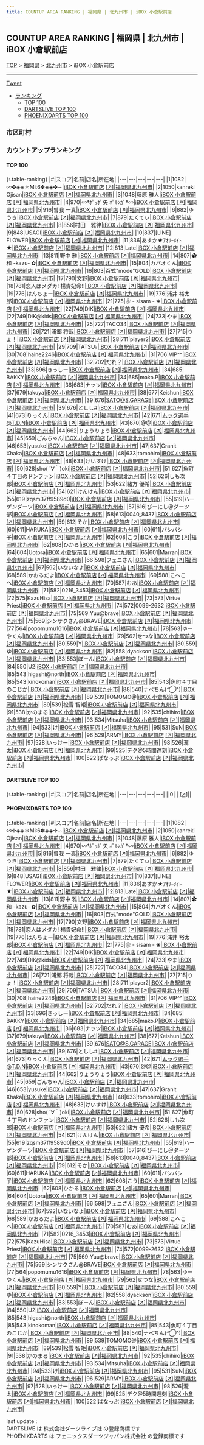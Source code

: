 ```yaml
---
title: COUNTUP AREA RANKING | 福岡県 | 北九州市 | iBOX 小倉駅前店
---
```

## COUNTUP AREA RANKING | 福岡県 | 北九州市 | iBOX 小倉駅前店

[TOP](/darts/rank/) > [福岡県](/darts/rank/福岡県/) > [北九州市](/darts/rank/福岡県/北九州市/) > iBOX 小倉駅前店

___

<a href="https://twitter.com/share?ref_src=twsrc%5Etfw" data-text="COUNTUP AREA RANKING | 福岡県北九州市iBOX 小倉駅前店" class="twitter-share-button" data-hashtags="DARTSLIVE,PHOENIXDARTS,darts,ダーツ" data-show-count="false">Tweet</a>

* [ランキング](#カウントアップランキング)
    * [TOP 100](#top-100)
    * [DARTSLIVE TOP 100](#dartslive-top-100)
    * [PHOENIXDARTS TOP 100](#phoenixdarts-top-100)

### 市区町村

<ul>

</ul>

### カウントアップランキング

#### TOP 100



{:.table-ranking}
|#|スコア|名前|店名|所在地|
|---|---|---|---|---|
|1|1082|<span class="rank-name-pd">∽✣◈◈✽Mi∶6✽◈◈✣∽</span>|<a href="/darts/rank/shops/8768.html">iBOX 小倉駅前店</a> <a href="https://vs.phoenixdarts.com/jp/shop/shopDetailInfo/s_8768?s_seq=8768">[↗]</a>|<a href="/darts/rank/福岡県/北九州市">福岡県北九州市</a>|
|2|1050|<span class="rank-name-pd">kanreki Ojisan</span>|<a href="/darts/rank/shops/8768.html">iBOX 小倉駅前店</a> <a href="https://vs.phoenixdarts.com/jp/shop/shopDetailInfo/s_8768?s_seq=8768">[↗]</a>|<a href="/darts/rank/福岡県/北九州市">福岡県北九州市</a>|
|3|1048|<span class="rank-name-pd"><span class="pro-icon-pd"></span>藤原 雅人</span>|<a href="/darts/rank/shops/8768.html">iBOX 小倉駅前店</a> <a href="https://vs.phoenixdarts.com/jp/shop/shopDetailInfo/s_8768?s_seq=8768">[↗]</a>|<a href="/darts/rank/福岡県/北九州市">福岡県北九州市</a>|
|4|970|<span class="rank-name-pd">∽†ﾎﾟｯﾎﾟ矢 ﾎﾟﾙﾝｶﾞ†∽</span>|<a href="/darts/rank/shops/8768.html">iBOX 小倉駅前店</a> <a href="https://vs.phoenixdarts.com/jp/shop/shopDetailInfo/s_8768?s_seq=8768">[↗]</a>|<a href="/darts/rank/福岡県/北九州市">福岡県北九州市</a>|
|5|916|<span class="rank-name-pd"><span class="pro-icon-pd"></span>曽我 一真</span>|<a href="/darts/rank/shops/8768.html">iBOX 小倉駅前店</a> <a href="https://vs.phoenixdarts.com/jp/shop/shopDetailInfo/s_8768?s_seq=8768">[↗]</a>|<a href="/darts/rank/福岡県/北九州市">福岡県北九州市</a>|
|6|882|<span class="rank-name-pd">ゆうき</span>|<a href="/darts/rank/shops/8768.html">iBOX 小倉駅前店</a> <a href="https://vs.phoenixdarts.com/jp/shop/shopDetailInfo/s_8768?s_seq=8768">[↗]</a>|<a href="/darts/rank/福岡県/北九州市">福岡県北九州市</a>|
|7|879|<span class="rank-name-pd">たくてぃ</span>|<a href="/darts/rank/shops/8768.html">iBOX 小倉駅前店</a> <a href="https://vs.phoenixdarts.com/jp/shop/shopDetailInfo/s_8768?s_seq=8768">[↗]</a>|<a href="/darts/rank/福岡県/北九州市">福岡県北九州市</a>|
|8|856|<span class="rank-name-pd">村田　雅律</span>|<a href="/darts/rank/shops/8768.html">iBOX 小倉駅前店</a> <a href="https://vs.phoenixdarts.com/jp/shop/shopDetailInfo/s_8768?s_seq=8768">[↗]</a>|<a href="/darts/rank/福岡県/北九州市">福岡県北九州市</a>|
|9|848|<span class="rank-name-pd">USAGI</span>|<a href="/darts/rank/shops/8768.html">iBOX 小倉駅前店</a> <a href="https://vs.phoenixdarts.com/jp/shop/shopDetailInfo/s_8768?s_seq=8768">[↗]</a>|<a href="/darts/rank/福岡県/北九州市">福岡県北九州市</a>|
|10|837|<span class="rank-name-pd">[LINE] FLOWER</span>|<a href="/darts/rank/shops/8768.html">iBOX 小倉駅前店</a> <a href="https://vs.phoenixdarts.com/jp/shop/shopDetailInfo/s_8768?s_seq=8768">[↗]</a>|<a href="/darts/rank/福岡県/北九州市">福岡県北九州市</a>|
|11|836|<span class="rank-name-pd">あすか★ｱｵﾘｰﾒｲﾄ★</span>|<a href="/darts/rank/shops/8768.html">iBOX 小倉駅前店</a> <a href="https://vs.phoenixdarts.com/jp/shop/shopDetailInfo/s_8768?s_seq=8768">[↗]</a>|<a href="/darts/rank/福岡県/北九州市">福岡県北九州市</a>|
|12|813|<span class="rank-name-pd">Late</span>|<a href="/darts/rank/shops/8768.html">iBOX 小倉駅前店</a> <a href="https://vs.phoenixdarts.com/jp/shop/shopDetailInfo/s_8768?s_seq=8768">[↗]</a>|<a href="/darts/rank/福岡県/北九州市">福岡県北九州市</a>|
|13|811|<span class="rank-name-pd"><span class="pro-icon-pd"></span>野中 雅</span>|<a href="/darts/rank/shops/8768.html">iBOX 小倉駅前店</a> <a href="https://vs.phoenixdarts.com/jp/shop/shopDetailInfo/s_8768?s_seq=8768">[↗]</a>|<a href="/darts/rank/福岡県/北九州市">福岡県北九州市</a>|
|14|807|<span class="rank-name-pd">✿ 和 -kazu- ✿</span>|<a href="/darts/rank/shops/8768.html">iBOX 小倉駅前店</a> <a href="https://vs.phoenixdarts.com/jp/shop/shopDetailInfo/s_8768?s_seq=8768">[↗]</a>|<a href="/darts/rank/福岡県/北九州市">福岡県北九州市</a>|
|15|804|<span class="rank-name-pd">カバオくん</span>|<a href="/darts/rank/shops/8768.html">iBOX 小倉駅前店</a> <a href="https://vs.phoenixdarts.com/jp/shop/shopDetailInfo/s_8768?s_seq=8768">[↗]</a>|<a href="/darts/rank/福岡県/北九州市">福岡県北九州市</a>|
|16|803|<span class="rank-name-pd">百式&quot;mode&quot;GOLD</span>|<a href="/darts/rank/shops/8768.html">iBOX 小倉駅前店</a> <a href="https://vs.phoenixdarts.com/jp/shop/shopDetailInfo/s_8768?s_seq=8768">[↗]</a>|<a href="/darts/rank/福岡県/北九州市">福岡県北九州市</a>|
|17|790|<span class="rank-name-pd">文野</span>|<a href="/darts/rank/shops/8768.html">iBOX 小倉駅前店</a> <a href="https://vs.phoenixdarts.com/jp/shop/shopDetailInfo/s_8768?s_seq=8768">[↗]</a>|<a href="/darts/rank/福岡県/北九州市">福岡県北九州市</a>|
|18|781|<span class="rank-name-pd">恋人はメダカ! 楊貴妃命!!</span>|<a href="/darts/rank/shops/8768.html">iBOX 小倉駅前店</a> <a href="https://vs.phoenixdarts.com/jp/shop/shopDetailInfo/s_8768?s_seq=8768">[↗]</a>|<a href="/darts/rank/福岡県/北九州市">福岡県北九州市</a>|
|19|776|<span class="rank-name-pd">はんちょー</span>|<a href="/darts/rank/shops/8768.html">iBOX 小倉駅前店</a> <a href="https://vs.phoenixdarts.com/jp/shop/shopDetailInfo/s_8768?s_seq=8768">[↗]</a>|<a href="/darts/rank/福岡県/北九州市">福岡県北九州市</a>|
|19|776|<span class="rank-name-pd"><span class="pro-icon-pd"></span>浦井 裕太郎</span>|<a href="/darts/rank/shops/8768.html">iBOX 小倉駅前店</a> <a href="https://vs.phoenixdarts.com/jp/shop/shopDetailInfo/s_8768?s_seq=8768">[↗]</a>|<a href="/darts/rank/福岡県/北九州市">福岡県北九州市</a>|
|21|775|<span class="rank-name-pd">❀ - sisam - ❀</span>|<a href="/darts/rank/shops/8768.html">iBOX 小倉駅前店</a> <a href="https://vs.phoenixdarts.com/jp/shop/shopDetailInfo/s_8768?s_seq=8768">[↗]</a>|<a href="/darts/rank/福岡県/北九州市">福岡県北九州市</a>|
|22|749|<span class="rank-name-pd">DIK</span>|<a href="/darts/rank/shops/8768.html">iBOX 小倉駅前店</a> <a href="https://vs.phoenixdarts.com/jp/shop/shopDetailInfo/s_8768?s_seq=8768">[↗]</a>|<a href="/darts/rank/福岡県/北九州市">福岡県北九州市</a>|
|22|749|<span class="rank-name-pd">DIK@kids</span>|<a href="/darts/rank/shops/8768.html">iBOX 小倉駅前店</a> <a href="https://vs.phoenixdarts.com/jp/shop/shopDetailInfo/s_8768?s_seq=8768">[↗]</a>|<a href="/darts/rank/福岡県/北九州市">福岡県北九州市</a>|
|24|733|<span class="rank-name-pd">やま</span>|<a href="/darts/rank/shops/8768.html">iBOX 小倉駅前店</a> <a href="https://vs.phoenixdarts.com/jp/shop/shopDetailInfo/s_8768?s_seq=8768">[↗]</a>|<a href="/darts/rank/福岡県/北九州市">福岡県北九州市</a>|
|25|727|<span class="rank-name-pd">TACO34</span>|<a href="/darts/rank/shops/8768.html">iBOX 小倉駅前店</a> <a href="https://vs.phoenixdarts.com/jp/shop/shopDetailInfo/s_8768?s_seq=8768">[↗]</a>|<a href="/darts/rank/福岡県/北九州市">福岡県北九州市</a>|
|26|721|<span class="rank-name-pd"><span class="pro-icon-pd"></span>浦郷 将哉</span>|<a href="/darts/rank/shops/8768.html">iBOX 小倉駅前店</a> <a href="https://vs.phoenixdarts.com/jp/shop/shopDetailInfo/s_8768?s_seq=8768">[↗]</a>|<a href="/darts/rank/福岡県/北九州市">福岡県北九州市</a>|
|27|715|<span class="rank-name-pd">りょ！</span>|<a href="/darts/rank/shops/8768.html">iBOX 小倉駅前店</a> <a href="https://vs.phoenixdarts.com/jp/shop/shopDetailInfo/s_8768?s_seq=8768">[↗]</a>|<a href="/darts/rank/福岡県/北九州市">福岡県北九州市</a>|
|28|711|<span class="rank-name-pd">player2</span>|<a href="/darts/rank/shops/8768.html">iBOX 小倉駅前店</a> <a href="https://vs.phoenixdarts.com/jp/shop/shopDetailInfo/s_8768?s_seq=8768">[↗]</a>|<a href="/darts/rank/福岡県/北九州市">福岡県北九州市</a>|
|29|709|<span class="rank-name-pd">TATSU♭</span>|<a href="/darts/rank/shops/8768.html">iBOX 小倉駅前店</a> <a href="https://vs.phoenixdarts.com/jp/shop/shopDetailInfo/s_8768?s_seq=8768">[↗]</a>|<a href="/darts/rank/福岡県/北九州市">福岡県北九州市</a>|
|30|708|<span class="rank-name-pd">haine2246</span>|<a href="/darts/rank/shops/8768.html">iBOX 小倉駅前店</a> <a href="https://vs.phoenixdarts.com/jp/shop/shopDetailInfo/s_8768?s_seq=8768">[↗]</a>|<a href="/darts/rank/福岡県/北九州市">福岡県北九州市</a>|
|31|706|<span class="rank-name-pd">VIP^^</span>|<a href="/darts/rank/shops/8768.html">iBOX 小倉駅前店</a> <a href="https://vs.phoenixdarts.com/jp/shop/shopDetailInfo/s_8768?s_seq=8768">[↗]</a>|<a href="/darts/rank/福岡県/北九州市">福岡県北九州市</a>|
|32|702|<span class="rank-name-pd">だれ？</span>|<a href="/darts/rank/shops/8768.html">iBOX 小倉駅前店</a> <a href="https://vs.phoenixdarts.com/jp/shop/shopDetailInfo/s_8768?s_seq=8768">[↗]</a>|<a href="/darts/rank/福岡県/北九州市">福岡県北九州市</a>|
|33|696|<span class="rank-name-pd">きっしー</span>|<a href="/darts/rank/shops/8768.html">iBOX 小倉駅前店</a> <a href="https://vs.phoenixdarts.com/jp/shop/shopDetailInfo/s_8768?s_seq=8768">[↗]</a>|<a href="/darts/rank/福岡県/北九州市">福岡県北九州市</a>|
|34|685|<span class="rank-name-pd"> BAKKY</span>|<a href="/darts/rank/shops/8768.html">iBOX 小倉駅前店</a> <a href="https://vs.phoenixdarts.com/jp/shop/shopDetailInfo/s_8768?s_seq=8768">[↗]</a>|<a href="/darts/rank/福岡県/北九州市">福岡県北九州市</a>|
|34|685|<span class="rank-name-pd">mako.P</span>|<a href="/darts/rank/shops/8768.html">iBOX 小倉駅前店</a> <a href="https://vs.phoenixdarts.com/jp/shop/shopDetailInfo/s_8768?s_seq=8768">[↗]</a>|<a href="/darts/rank/福岡県/北九州市">福岡県北九州市</a>|
|36|683|<span class="rank-name-pd">ナッツ</span>|<a href="/darts/rank/shops/8768.html">iBOX 小倉駅前店</a> <a href="https://vs.phoenixdarts.com/jp/shop/shopDetailInfo/s_8768?s_seq=8768">[↗]</a>|<a href="/darts/rank/福岡県/北九州市">福岡県北九州市</a>|
|37|679|<span class="rank-name-pd">takuya</span>|<a href="/darts/rank/shops/8768.html">iBOX 小倉駅前店</a> <a href="https://vs.phoenixdarts.com/jp/shop/shopDetailInfo/s_8768?s_seq=8768">[↗]</a>|<a href="/darts/rank/福岡県/北九州市">福岡県北九州市</a>|
|38|677|<span class="rank-name-pd">Keishun</span>|<a href="/darts/rank/shops/8768.html">iBOX 小倉駅前店</a> <a href="https://vs.phoenixdarts.com/jp/shop/shopDetailInfo/s_8768?s_seq=8768">[↗]</a>|<a href="/darts/rank/福岡県/北九州市">福岡県北九州市</a>|
|39|676|<span class="rank-name-pd">SATO@S.GARAGE</span>|<a href="/darts/rank/shops/8768.html">iBOX 小倉駅前店</a> <a href="https://vs.phoenixdarts.com/jp/shop/shopDetailInfo/s_8768?s_seq=8768">[↗]</a>|<a href="/darts/rank/福岡県/北九州市">福岡県北九州市</a>|
|39|676|<span class="rank-name-pd">としし#</span>|<a href="/darts/rank/shops/8768.html">iBOX 小倉駅前店</a> <a href="https://vs.phoenixdarts.com/jp/shop/shopDetailInfo/s_8768?s_seq=8768">[↗]</a>|<a href="/darts/rank/福岡県/北九州市">福岡県北九州市</a>|
|41|673|<span class="rank-name-pd">りっくん</span>|<a href="/darts/rank/shops/8768.html">iBOX 小倉駅前店</a> <a href="https://vs.phoenixdarts.com/jp/shop/shopDetailInfo/s_8768?s_seq=8768">[↗]</a>|<a href="/darts/rank/福岡県/北九州市">福岡県北九州市</a>|
|42|671|<span class="rank-name-pd">ムック選手@T.D.N</span>|<a href="/darts/rank/shops/8768.html">iBOX 小倉駅前店</a> <a href="https://vs.phoenixdarts.com/jp/shop/shopDetailInfo/s_8768?s_seq=8768">[↗]</a>|<a href="/darts/rank/福岡県/北九州市">福岡県北九州市</a>|
|43|670|<span class="rank-name-pd">@@</span>|<a href="/darts/rank/shops/8768.html">iBOX 小倉駅前店</a> <a href="https://vs.phoenixdarts.com/jp/shop/shopDetailInfo/s_8768?s_seq=8768">[↗]</a>|<a href="/darts/rank/福岡県/北九州市">福岡県北九州市</a>|
|44|662|<span class="rank-name-pd">りょうりょう</span>|<a href="/darts/rank/shops/8768.html">iBOX 小倉駅前店</a> <a href="https://vs.phoenixdarts.com/jp/shop/shopDetailInfo/s_8768?s_seq=8768">[↗]</a>|<a href="/darts/rank/福岡県/北九州市">福岡県北九州市</a>|
|45|659|<span class="rank-name-pd">ごんちゃん</span>|<a href="/darts/rank/shops/8768.html">iBOX 小倉駅前店</a> <a href="https://vs.phoenixdarts.com/jp/shop/shopDetailInfo/s_8768?s_seq=8768">[↗]</a>|<a href="/darts/rank/福岡県/北九州市">福岡県北九州市</a>|
|46|653|<span class="rank-name-pd">yusuke</span>|<a href="/darts/rank/shops/8768.html">iBOX 小倉駅前店</a> <a href="https://vs.phoenixdarts.com/jp/shop/shopDetailInfo/s_8768?s_seq=8768">[↗]</a>|<a href="/darts/rank/福岡県/北九州市">福岡県北九州市</a>|
|47|637|<span class="rank-name-pd">Granit Xhaka</span>|<a href="/darts/rank/shops/8768.html">iBOX 小倉駅前店</a> <a href="https://vs.phoenixdarts.com/jp/shop/shopDetailInfo/s_8768?s_seq=8768">[↗]</a>|<a href="/darts/rank/福岡県/北九州市">福岡県北九州市</a>|
|48|633|<span class="rank-name-pd">tomohiro</span>|<a href="/darts/rank/shops/8768.html">iBOX 小倉駅前店</a> <a href="https://vs.phoenixdarts.com/jp/shop/shopDetailInfo/s_8768?s_seq=8768">[↗]</a>|<a href="/darts/rank/福岡県/北九州市">福岡県北九州市</a>|
|48|633|<span class="rank-name-pd">けいすけ</span>|<a href="/darts/rank/shops/8768.html">iBOX 小倉駅前店</a> <a href="https://vs.phoenixdarts.com/jp/shop/shopDetailInfo/s_8768?s_seq=8768">[↗]</a>|<a href="/darts/rank/福岡県/北九州市">福岡県北九州市</a>|
|50|628|<span class="rank-name-pd">sho( ´∀｀)oki</span>|<a href="/darts/rank/shops/8768.html">iBOX 小倉駅前店</a> <a href="https://vs.phoenixdarts.com/jp/shop/shopDetailInfo/s_8768?s_seq=8768">[↗]</a>|<a href="/darts/rank/福岡県/北九州市">福岡県北九州市</a>|
|51|627|<span class="rank-name-pd">魚町４丁目のドンファン</span>|<a href="/darts/rank/shops/8768.html">iBOX 小倉駅前店</a> <a href="https://vs.phoenixdarts.com/jp/shop/shopDetailInfo/s_8768?s_seq=8768">[↗]</a>|<a href="/darts/rank/福岡県/北九州市">福岡県北九州市</a>|
|52|626|<span class="rank-name-pd">しも次郎</span>|<a href="/darts/rank/shops/8768.html">iBOX 小倉駅前店</a> <a href="https://vs.phoenixdarts.com/jp/shop/shopDetailInfo/s_8768?s_seq=8768">[↗]</a>|<a href="/darts/rank/福岡県/北九州市">福岡県北九州市</a>|
|53|622|<span class="rank-name-pd">緒方 優希</span>|<a href="/darts/rank/shops/8768.html">iBOX 小倉駅前店</a> <a href="https://vs.phoenixdarts.com/jp/shop/shopDetailInfo/s_8768?s_seq=8768">[↗]</a>|<a href="/darts/rank/福岡県/北九州市">福岡県北九州市</a>|
|54|621|<span class="rank-name-pd">けんけん</span>|<a href="/darts/rank/shops/8768.html">iBOX 小倉駅前店</a> <a href="https://vs.phoenixdarts.com/jp/shop/shopDetailInfo/s_8768?s_seq=8768">[↗]</a>|<a href="/darts/rank/福岡県/北九州市">福岡県北九州市</a>|
|55|619|<span class="rank-name-pd">zqsm37ff9589d0</span>|<a href="/darts/rank/shops/8768.html">iBOX 小倉駅前店</a> <a href="https://vs.phoenixdarts.com/jp/shop/shopDetailInfo/s_8768?s_seq=8768">[↗]</a>|<a href="/darts/rank/福岡県/北九州市">福岡県北九州市</a>|
|55|619|<span class="rank-name-pd">ハーゲンダーツ</span>|<a href="/darts/rank/shops/8768.html">iBOX 小倉駅前店</a> <a href="https://vs.phoenixdarts.com/jp/shop/shopDetailInfo/s_8768?s_seq=8768">[↗]</a>|<a href="/darts/rank/福岡県/北九州市">福岡県北九州市</a>|
|57|616|<span class="rank-name-pd">ぴーにし＠ダーツ部</span>|<a href="/darts/rank/shops/8768.html">iBOX 小倉駅前店</a> <a href="https://vs.phoenixdarts.com/jp/shop/shopDetailInfo/s_8768?s_seq=8768">[↗]</a>|<a href="/darts/rank/福岡県/北九州市">福岡県北九州市</a>|
|58|613|<span class="rank-name-pd">0040_8437</span>|<a href="/darts/rank/shops/8768.html">iBOX 小倉駅前店</a> <a href="https://vs.phoenixdarts.com/jp/shop/shopDetailInfo/s_8768?s_seq=8768">[↗]</a>|<a href="/darts/rank/福岡県/北九州市">福岡県北九州市</a>|
|59|612|<span class="rank-name-pd">そか</span>|<a href="/darts/rank/shops/8768.html">iBOX 小倉駅前店</a> <a href="https://vs.phoenixdarts.com/jp/shop/shopDetailInfo/s_8768?s_seq=8768">[↗]</a>|<a href="/darts/rank/福岡県/北九州市">福岡県北九州市</a>|
|60|611|<span class="rank-name-pd">HARUKA</span>|<a href="/darts/rank/shops/8768.html">iBOX 小倉駅前店</a> <a href="https://vs.phoenixdarts.com/jp/shop/shopDetailInfo/s_8768?s_seq=8768">[↗]</a>|<a href="/darts/rank/福岡県/北九州市">福岡県北九州市</a>|
|60|611|<span class="rank-name-pd">バシバシ子</span>|<a href="/darts/rank/shops/8768.html">iBOX 小倉駅前店</a> <a href="https://vs.phoenixdarts.com/jp/shop/shopDetailInfo/s_8768?s_seq=8768">[↗]</a>|<a href="/darts/rank/福岡県/北九州市">福岡県北九州市</a>|
|62|608|<span class="rank-name-pd">こう</span>|<a href="/darts/rank/shops/8768.html">iBOX 小倉駅前店</a> <a href="https://vs.phoenixdarts.com/jp/shop/shopDetailInfo/s_8768?s_seq=8768">[↗]</a>|<a href="/darts/rank/福岡県/北九州市">福岡県北九州市</a>|
|62|608|<span class="rank-name-pd">ひかる</span>|<a href="/darts/rank/shops/8768.html">iBOX 小倉駅前店</a> <a href="https://vs.phoenixdarts.com/jp/shop/shopDetailInfo/s_8768?s_seq=8768">[↗]</a>|<a href="/darts/rank/福岡県/北九州市">福岡県北九州市</a>|
|64|604|<span class="rank-name-pd">Uotora</span>|<a href="/darts/rank/shops/8768.html">iBOX 小倉駅前店</a> <a href="https://vs.phoenixdarts.com/jp/shop/shopDetailInfo/s_8768?s_seq=8768">[↗]</a>|<a href="/darts/rank/福岡県/北九州市">福岡県北九州市</a>|
|65|601|<span class="rank-name-pd">Marran</span>|<a href="/darts/rank/shops/8768.html">iBOX 小倉駅前店</a> <a href="https://vs.phoenixdarts.com/jp/shop/shopDetailInfo/s_8768?s_seq=8768">[↗]</a>|<a href="/darts/rank/福岡県/北九州市">福岡県北九州市</a>|
|66|598|<span class="rank-name-pd">フェニさん</span>|<a href="/darts/rank/shops/8768.html">iBOX 小倉駅前店</a> <a href="https://vs.phoenixdarts.com/jp/shop/shopDetailInfo/s_8768?s_seq=8768">[↗]</a>|<a href="/darts/rank/福岡県/北九州市">福岡県北九州市</a>|
|67|592|<span class="rank-name-pd">いないなよ</span>|<a href="/darts/rank/shops/8768.html">iBOX 小倉駅前店</a> <a href="https://vs.phoenixdarts.com/jp/shop/shopDetailInfo/s_8768?s_seq=8768">[↗]</a>|<a href="/darts/rank/福岡県/北九州市">福岡県北九州市</a>|
|68|589|<span class="rank-name-pd">かおるだよ</span>|<a href="/darts/rank/shops/8768.html">iBOX 小倉駅前店</a> <a href="https://vs.phoenixdarts.com/jp/shop/shopDetailInfo/s_8768?s_seq=8768">[↗]</a>|<a href="/darts/rank/福岡県/北九州市">福岡県北九州市</a>|
|69|588|<span class="rank-name-pd">こへこへ</span>|<a href="/darts/rank/shops/8768.html">iBOX 小倉駅前店</a> <a href="https://vs.phoenixdarts.com/jp/shop/shopDetailInfo/s_8768?s_seq=8768">[↗]</a>|<a href="/darts/rank/福岡県/北九州市">福岡県北九州市</a>|
|70|587|<span class="rank-name-pd">むあ</span>|<a href="/darts/rank/shops/8768.html">iBOX 小倉駅前店</a> <a href="https://vs.phoenixdarts.com/jp/shop/shopDetailInfo/s_8768?s_seq=8768">[↗]</a>|<a href="/darts/rank/福岡県/北九州市">福岡県北九州市</a>|
|71|582|<span class="rank-name-pd">0216_3453</span>|<a href="/darts/rank/shops/8768.html">iBOX 小倉駅前店</a> <a href="https://vs.phoenixdarts.com/jp/shop/shopDetailInfo/s_8768?s_seq=8768">[↗]</a>|<a href="/darts/rank/福岡県/北九州市">福岡県北九州市</a>|
|72|575|<span class="rank-name-pd">KazuHisa</span>|<a href="/darts/rank/shops/8768.html">iBOX 小倉駅前店</a> <a href="https://vs.phoenixdarts.com/jp/shop/shopDetailInfo/s_8768?s_seq=8768">[↗]</a>|<a href="/darts/rank/福岡県/北九州市">福岡県北九州市</a>|
|73|573|<span class="rank-name-pd">Virtue Priest</span>|<a href="/darts/rank/shops/8768.html">iBOX 小倉駅前店</a> <a href="https://vs.phoenixdarts.com/jp/shop/shopDetailInfo/s_8768?s_seq=8768">[↗]</a>|<a href="/darts/rank/福岡県/北九州市">福岡県北九州市</a>|
|74|572|<span class="rank-name-pd">0099-2632</span>|<a href="/darts/rank/shops/8768.html">iBOX 小倉駅前店</a> <a href="https://vs.phoenixdarts.com/jp/shop/shopDetailInfo/s_8768?s_seq=8768">[↗]</a>|<a href="/darts/rank/福岡県/北九州市">福岡県北九州市</a>|
|75|569|<span class="rank-name-pd">Yuu@brave</span>|<a href="/darts/rank/shops/8768.html">iBOX 小倉駅前店</a> <a href="https://vs.phoenixdarts.com/jp/shop/shopDetailInfo/s_8768?s_seq=8768">[↗]</a>|<a href="/darts/rank/福岡県/北九州市">福岡県北九州市</a>|
|75|569|<span class="rank-name-pd">シンサクさん@BRAVE</span>|<a href="/darts/rank/shops/8768.html">iBOX 小倉駅前店</a> <a href="https://vs.phoenixdarts.com/jp/shop/shopDetailInfo/s_8768?s_seq=8768">[↗]</a>|<a href="/darts/rank/福岡県/北九州市">福岡県北九州市</a>|
|77|564|<span class="rank-name-pd">popomumu1616</span>|<a href="/darts/rank/shops/8768.html">iBOX 小倉駅前店</a> <a href="https://vs.phoenixdarts.com/jp/shop/shopDetailInfo/s_8768?s_seq=8768">[↗]</a>|<a href="/darts/rank/福岡県/北九州市">福岡県北九州市</a>|
|78|563|<span class="rank-name-pd">ゆーやくん</span>|<a href="/darts/rank/shops/8768.html">iBOX 小倉駅前店</a> <a href="https://vs.phoenixdarts.com/jp/shop/shopDetailInfo/s_8768?s_seq=8768">[↗]</a>|<a href="/darts/rank/福岡県/北九州市">福岡県北九州市</a>|
|79|562|<span class="rank-name-pd">せつな</span>|<a href="/darts/rank/shops/8768.html">iBOX 小倉駅前店</a> <a href="https://vs.phoenixdarts.com/jp/shop/shopDetailInfo/s_8768?s_seq=8768">[↗]</a>|<a href="/darts/rank/福岡県/北九州市">福岡県北九州市</a>|
|80|559|<span class="rank-name-pd">Y</span>|<a href="/darts/rank/shops/8768.html">iBOX 小倉駅前店</a> <a href="https://vs.phoenixdarts.com/jp/shop/shopDetailInfo/s_8768?s_seq=8768">[↗]</a>|<a href="/darts/rank/福岡県/北九州市">福岡県北九州市</a>|
|80|559|<span class="rank-name-pd">ゆ</span>|<a href="/darts/rank/shops/8768.html">iBOX 小倉駅前店</a> <a href="https://vs.phoenixdarts.com/jp/shop/shopDetailInfo/s_8768?s_seq=8768">[↗]</a>|<a href="/darts/rank/福岡県/北九州市">福岡県北九州市</a>|
|82|558|<span class="rank-name-pd">dyackson</span>|<a href="/darts/rank/shops/8768.html">iBOX 小倉駅前店</a> <a href="https://vs.phoenixdarts.com/jp/shop/shopDetailInfo/s_8768?s_seq=8768">[↗]</a>|<a href="/darts/rank/福岡県/北九州市">福岡県北九州市</a>|
|83|553|<span class="rank-name-pd">ぼーん</span>|<a href="/darts/rank/shops/8768.html">iBOX 小倉駅前店</a> <a href="https://vs.phoenixdarts.com/jp/shop/shopDetailInfo/s_8768?s_seq=8768">[↗]</a>|<a href="/darts/rank/福岡県/北九州市">福岡県北九州市</a>|
|84|550|<span class="rank-name-pd">U2</span>|<a href="/darts/rank/shops/8768.html">iBOX 小倉駅前店</a> <a href="https://vs.phoenixdarts.com/jp/shop/shopDetailInfo/s_8768?s_seq=8768">[↗]</a>|<a href="/darts/rank/福岡県/北九州市">福岡県北九州市</a>|
|85|543|<span class="rank-name-pd">higashi@north</span>|<a href="/darts/rank/shops/8768.html">iBOX 小倉駅前店</a> <a href="https://vs.phoenixdarts.com/jp/shop/shopDetailInfo/s_8768?s_seq=8768">[↗]</a>|<a href="/darts/rank/福岡県/北九州市">福岡県北九州市</a>|
|85|543|<span class="rank-name-pd">kinokoman</span>|<a href="/darts/rank/shops/8768.html">iBOX 小倉駅前店</a> <a href="https://vs.phoenixdarts.com/jp/shop/shopDetailInfo/s_8768?s_seq=8768">[↗]</a>|<a href="/darts/rank/福岡県/北九州市">福岡県北九州市</a>|
|85|543|<span class="rank-name-pd">魚町４丁目のこじか</span>|<a href="/darts/rank/shops/8768.html">iBOX 小倉駅前店</a> <a href="https://vs.phoenixdarts.com/jp/shop/shopDetailInfo/s_8768?s_seq=8768">[↗]</a>|<a href="/darts/rank/福岡県/北九州市">福岡県北九州市</a>|
|88|540|<span class="rank-name-pd">ナベちん(*^◯^*)</span>|<a href="/darts/rank/shops/8768.html">iBOX 小倉駅前店</a> <a href="https://vs.phoenixdarts.com/jp/shop/shopDetailInfo/s_8768?s_seq=8768">[↗]</a>|<a href="/darts/rank/福岡県/北九州市">福岡県北九州市</a>|
|89|539|<span class="rank-name-pd">TOMOMO@</span>|<a href="/darts/rank/shops/8768.html">iBOX 小倉駅前店</a> <a href="https://vs.phoenixdarts.com/jp/shop/shopDetailInfo/s_8768?s_seq=8768">[↗]</a>|<a href="/darts/rank/福岡県/北九州市">福岡県北九州市</a>|
|89|539|<span class="rank-name-pd"><span class="pro-icon-pd"></span>松雪 智矩</span>|<a href="/darts/rank/shops/8768.html">iBOX 小倉駅前店</a> <a href="https://vs.phoenixdarts.com/jp/shop/shopDetailInfo/s_8768?s_seq=8768">[↗]</a>|<a href="/darts/rank/福岡県/北九州市">福岡県北九州市</a>|
|91|538|<span class="rank-name-pd">かのまる</span>|<a href="/darts/rank/shops/8768.html">iBOX 小倉駅前店</a> <a href="https://vs.phoenixdarts.com/jp/shop/shopDetailInfo/s_8768?s_seq=8768">[↗]</a>|<a href="/darts/rank/福岡県/北九州市">福岡県北九州市</a>|
|92|535|<span class="rank-name-pd">chihiro</span>|<a href="/darts/rank/shops/8768.html">iBOX 小倉駅前店</a> <a href="https://vs.phoenixdarts.com/jp/shop/shopDetailInfo/s_8768?s_seq=8768">[↗]</a>|<a href="/darts/rank/福岡県/北九州市">福岡県北九州市</a>|
|93|534|<span class="rank-name-pd">Mitsuha</span>|<a href="/darts/rank/shops/8768.html">iBOX 小倉駅前店</a> <a href="https://vs.phoenixdarts.com/jp/shop/shopDetailInfo/s_8768?s_seq=8768">[↗]</a>|<a href="/darts/rank/福岡県/北九州市">福岡県北九州市</a>|
|94|533|<span class="rank-name-pd">け</span>|<a href="/darts/rank/shops/8768.html">iBOX 小倉駅前店</a> <a href="https://vs.phoenixdarts.com/jp/shop/shopDetailInfo/s_8768?s_seq=8768">[↗]</a>|<a href="/darts/rank/福岡県/北九州市">福岡県北九州市</a>|
|95|531|<span class="rank-name-pd">SuN</span>|<a href="/darts/rank/shops/8768.html">iBOX 小倉駅前店</a> <a href="https://vs.phoenixdarts.com/jp/shop/shopDetailInfo/s_8768?s_seq=8768">[↗]</a>|<a href="/darts/rank/福岡県/北九州市">福岡県北九州市</a>|
|96|529|<span class="rank-name-pd">ARMY</span>|<a href="/darts/rank/shops/8768.html">iBOX 小倉駅前店</a> <a href="https://vs.phoenixdarts.com/jp/shop/shopDetailInfo/s_8768?s_seq=8768">[↗]</a>|<a href="/darts/rank/福岡県/北九州市">福岡県北九州市</a>|
|97|528|<span class="rank-name-pd">いっけー</span>|<a href="/darts/rank/shops/8768.html">iBOX 小倉駅前店</a> <a href="https://vs.phoenixdarts.com/jp/shop/shopDetailInfo/s_8768?s_seq=8768">[↗]</a>|<a href="/darts/rank/福岡県/北九州市">福岡県北九州市</a>|
|98|526|<span class="rank-name-pd">瀧太</span>|<a href="/darts/rank/shops/8768.html">iBOX 小倉駅前店</a> <a href="https://vs.phoenixdarts.com/jp/shop/shopDetailInfo/s_8768?s_seq=8768">[↗]</a>|<a href="/darts/rank/福岡県/北九州市">福岡県北九州市</a>|
|99|525|<span class="rank-name-pd">デク@5時間遅刻</span>|<a href="/darts/rank/shops/8768.html">iBOX 小倉駅前店</a> <a href="https://vs.phoenixdarts.com/jp/shop/shopDetailInfo/s_8768?s_seq=8768">[↗]</a>|<a href="/darts/rank/福岡県/北九州市">福岡県北九州市</a>|
|100|522|<span class="rank-name-pd">ぱなっぷ</span>|<a href="/darts/rank/shops/8768.html">iBOX 小倉駅前店</a> <a href="https://vs.phoenixdarts.com/jp/shop/shopDetailInfo/s_8768?s_seq=8768">[↗]</a>|<a href="/darts/rank/福岡県/北九州市">福岡県北九州市</a>|


#### DARTSLIVE TOP 100



{:.table-ranking}
|#|スコア|名前|店名|所在地|
|---|---|---|---|---|
||0|<span class="rank-name-dl"> </span>|<a href="/darts/rank/shops/.html"></a> <a href="">[↗]</a>|<a href="/darts/rank//"></a>|


#### PHOENIXDARTS TOP 100



{:.table-ranking}
|#|スコア|名前|店名|所在地|
|---|---|---|---|---|
|1|1082|<span class="rank-name-pd">∽✣◈◈✽Mi∶6✽◈◈✣∽</span>|<a href="/darts/rank/shops/8768.html">iBOX 小倉駅前店</a> <a href="https://vs.phoenixdarts.com/jp/shop/shopDetailInfo/s_8768?s_seq=8768">[↗]</a>|<a href="/darts/rank/福岡県/北九州市">福岡県北九州市</a>|
|2|1050|<span class="rank-name-pd">kanreki Ojisan</span>|<a href="/darts/rank/shops/8768.html">iBOX 小倉駅前店</a> <a href="https://vs.phoenixdarts.com/jp/shop/shopDetailInfo/s_8768?s_seq=8768">[↗]</a>|<a href="/darts/rank/福岡県/北九州市">福岡県北九州市</a>|
|3|1048|<span class="rank-name-pd"><span class="pro-icon-pd"></span>藤原 雅人</span>|<a href="/darts/rank/shops/8768.html">iBOX 小倉駅前店</a> <a href="https://vs.phoenixdarts.com/jp/shop/shopDetailInfo/s_8768?s_seq=8768">[↗]</a>|<a href="/darts/rank/福岡県/北九州市">福岡県北九州市</a>|
|4|970|<span class="rank-name-pd">∽†ﾎﾟｯﾎﾟ矢 ﾎﾟﾙﾝｶﾞ†∽</span>|<a href="/darts/rank/shops/8768.html">iBOX 小倉駅前店</a> <a href="https://vs.phoenixdarts.com/jp/shop/shopDetailInfo/s_8768?s_seq=8768">[↗]</a>|<a href="/darts/rank/福岡県/北九州市">福岡県北九州市</a>|
|5|916|<span class="rank-name-pd"><span class="pro-icon-pd"></span>曽我 一真</span>|<a href="/darts/rank/shops/8768.html">iBOX 小倉駅前店</a> <a href="https://vs.phoenixdarts.com/jp/shop/shopDetailInfo/s_8768?s_seq=8768">[↗]</a>|<a href="/darts/rank/福岡県/北九州市">福岡県北九州市</a>|
|6|882|<span class="rank-name-pd">ゆうき</span>|<a href="/darts/rank/shops/8768.html">iBOX 小倉駅前店</a> <a href="https://vs.phoenixdarts.com/jp/shop/shopDetailInfo/s_8768?s_seq=8768">[↗]</a>|<a href="/darts/rank/福岡県/北九州市">福岡県北九州市</a>|
|7|879|<span class="rank-name-pd">たくてぃ</span>|<a href="/darts/rank/shops/8768.html">iBOX 小倉駅前店</a> <a href="https://vs.phoenixdarts.com/jp/shop/shopDetailInfo/s_8768?s_seq=8768">[↗]</a>|<a href="/darts/rank/福岡県/北九州市">福岡県北九州市</a>|
|8|856|<span class="rank-name-pd">村田　雅律</span>|<a href="/darts/rank/shops/8768.html">iBOX 小倉駅前店</a> <a href="https://vs.phoenixdarts.com/jp/shop/shopDetailInfo/s_8768?s_seq=8768">[↗]</a>|<a href="/darts/rank/福岡県/北九州市">福岡県北九州市</a>|
|9|848|<span class="rank-name-pd">USAGI</span>|<a href="/darts/rank/shops/8768.html">iBOX 小倉駅前店</a> <a href="https://vs.phoenixdarts.com/jp/shop/shopDetailInfo/s_8768?s_seq=8768">[↗]</a>|<a href="/darts/rank/福岡県/北九州市">福岡県北九州市</a>|
|10|837|<span class="rank-name-pd">[LINE] FLOWER</span>|<a href="/darts/rank/shops/8768.html">iBOX 小倉駅前店</a> <a href="https://vs.phoenixdarts.com/jp/shop/shopDetailInfo/s_8768?s_seq=8768">[↗]</a>|<a href="/darts/rank/福岡県/北九州市">福岡県北九州市</a>|
|11|836|<span class="rank-name-pd">あすか★ｱｵﾘｰﾒｲﾄ★</span>|<a href="/darts/rank/shops/8768.html">iBOX 小倉駅前店</a> <a href="https://vs.phoenixdarts.com/jp/shop/shopDetailInfo/s_8768?s_seq=8768">[↗]</a>|<a href="/darts/rank/福岡県/北九州市">福岡県北九州市</a>|
|12|813|<span class="rank-name-pd">Late</span>|<a href="/darts/rank/shops/8768.html">iBOX 小倉駅前店</a> <a href="https://vs.phoenixdarts.com/jp/shop/shopDetailInfo/s_8768?s_seq=8768">[↗]</a>|<a href="/darts/rank/福岡県/北九州市">福岡県北九州市</a>|
|13|811|<span class="rank-name-pd"><span class="pro-icon-pd"></span>野中 雅</span>|<a href="/darts/rank/shops/8768.html">iBOX 小倉駅前店</a> <a href="https://vs.phoenixdarts.com/jp/shop/shopDetailInfo/s_8768?s_seq=8768">[↗]</a>|<a href="/darts/rank/福岡県/北九州市">福岡県北九州市</a>|
|14|807|<span class="rank-name-pd">✿ 和 -kazu- ✿</span>|<a href="/darts/rank/shops/8768.html">iBOX 小倉駅前店</a> <a href="https://vs.phoenixdarts.com/jp/shop/shopDetailInfo/s_8768?s_seq=8768">[↗]</a>|<a href="/darts/rank/福岡県/北九州市">福岡県北九州市</a>|
|15|804|<span class="rank-name-pd">カバオくん</span>|<a href="/darts/rank/shops/8768.html">iBOX 小倉駅前店</a> <a href="https://vs.phoenixdarts.com/jp/shop/shopDetailInfo/s_8768?s_seq=8768">[↗]</a>|<a href="/darts/rank/福岡県/北九州市">福岡県北九州市</a>|
|16|803|<span class="rank-name-pd">百式&quot;mode&quot;GOLD</span>|<a href="/darts/rank/shops/8768.html">iBOX 小倉駅前店</a> <a href="https://vs.phoenixdarts.com/jp/shop/shopDetailInfo/s_8768?s_seq=8768">[↗]</a>|<a href="/darts/rank/福岡県/北九州市">福岡県北九州市</a>|
|17|790|<span class="rank-name-pd">文野</span>|<a href="/darts/rank/shops/8768.html">iBOX 小倉駅前店</a> <a href="https://vs.phoenixdarts.com/jp/shop/shopDetailInfo/s_8768?s_seq=8768">[↗]</a>|<a href="/darts/rank/福岡県/北九州市">福岡県北九州市</a>|
|18|781|<span class="rank-name-pd">恋人はメダカ! 楊貴妃命!!</span>|<a href="/darts/rank/shops/8768.html">iBOX 小倉駅前店</a> <a href="https://vs.phoenixdarts.com/jp/shop/shopDetailInfo/s_8768?s_seq=8768">[↗]</a>|<a href="/darts/rank/福岡県/北九州市">福岡県北九州市</a>|
|19|776|<span class="rank-name-pd">はんちょー</span>|<a href="/darts/rank/shops/8768.html">iBOX 小倉駅前店</a> <a href="https://vs.phoenixdarts.com/jp/shop/shopDetailInfo/s_8768?s_seq=8768">[↗]</a>|<a href="/darts/rank/福岡県/北九州市">福岡県北九州市</a>|
|19|776|<span class="rank-name-pd"><span class="pro-icon-pd"></span>浦井 裕太郎</span>|<a href="/darts/rank/shops/8768.html">iBOX 小倉駅前店</a> <a href="https://vs.phoenixdarts.com/jp/shop/shopDetailInfo/s_8768?s_seq=8768">[↗]</a>|<a href="/darts/rank/福岡県/北九州市">福岡県北九州市</a>|
|21|775|<span class="rank-name-pd">❀ - sisam - ❀</span>|<a href="/darts/rank/shops/8768.html">iBOX 小倉駅前店</a> <a href="https://vs.phoenixdarts.com/jp/shop/shopDetailInfo/s_8768?s_seq=8768">[↗]</a>|<a href="/darts/rank/福岡県/北九州市">福岡県北九州市</a>|
|22|749|<span class="rank-name-pd">DIK</span>|<a href="/darts/rank/shops/8768.html">iBOX 小倉駅前店</a> <a href="https://vs.phoenixdarts.com/jp/shop/shopDetailInfo/s_8768?s_seq=8768">[↗]</a>|<a href="/darts/rank/福岡県/北九州市">福岡県北九州市</a>|
|22|749|<span class="rank-name-pd">DIK@kids</span>|<a href="/darts/rank/shops/8768.html">iBOX 小倉駅前店</a> <a href="https://vs.phoenixdarts.com/jp/shop/shopDetailInfo/s_8768?s_seq=8768">[↗]</a>|<a href="/darts/rank/福岡県/北九州市">福岡県北九州市</a>|
|24|733|<span class="rank-name-pd">やま</span>|<a href="/darts/rank/shops/8768.html">iBOX 小倉駅前店</a> <a href="https://vs.phoenixdarts.com/jp/shop/shopDetailInfo/s_8768?s_seq=8768">[↗]</a>|<a href="/darts/rank/福岡県/北九州市">福岡県北九州市</a>|
|25|727|<span class="rank-name-pd">TACO34</span>|<a href="/darts/rank/shops/8768.html">iBOX 小倉駅前店</a> <a href="https://vs.phoenixdarts.com/jp/shop/shopDetailInfo/s_8768?s_seq=8768">[↗]</a>|<a href="/darts/rank/福岡県/北九州市">福岡県北九州市</a>|
|26|721|<span class="rank-name-pd"><span class="pro-icon-pd"></span>浦郷 将哉</span>|<a href="/darts/rank/shops/8768.html">iBOX 小倉駅前店</a> <a href="https://vs.phoenixdarts.com/jp/shop/shopDetailInfo/s_8768?s_seq=8768">[↗]</a>|<a href="/darts/rank/福岡県/北九州市">福岡県北九州市</a>|
|27|715|<span class="rank-name-pd">りょ！</span>|<a href="/darts/rank/shops/8768.html">iBOX 小倉駅前店</a> <a href="https://vs.phoenixdarts.com/jp/shop/shopDetailInfo/s_8768?s_seq=8768">[↗]</a>|<a href="/darts/rank/福岡県/北九州市">福岡県北九州市</a>|
|28|711|<span class="rank-name-pd">player2</span>|<a href="/darts/rank/shops/8768.html">iBOX 小倉駅前店</a> <a href="https://vs.phoenixdarts.com/jp/shop/shopDetailInfo/s_8768?s_seq=8768">[↗]</a>|<a href="/darts/rank/福岡県/北九州市">福岡県北九州市</a>|
|29|709|<span class="rank-name-pd">TATSU♭</span>|<a href="/darts/rank/shops/8768.html">iBOX 小倉駅前店</a> <a href="https://vs.phoenixdarts.com/jp/shop/shopDetailInfo/s_8768?s_seq=8768">[↗]</a>|<a href="/darts/rank/福岡県/北九州市">福岡県北九州市</a>|
|30|708|<span class="rank-name-pd">haine2246</span>|<a href="/darts/rank/shops/8768.html">iBOX 小倉駅前店</a> <a href="https://vs.phoenixdarts.com/jp/shop/shopDetailInfo/s_8768?s_seq=8768">[↗]</a>|<a href="/darts/rank/福岡県/北九州市">福岡県北九州市</a>|
|31|706|<span class="rank-name-pd">VIP^^</span>|<a href="/darts/rank/shops/8768.html">iBOX 小倉駅前店</a> <a href="https://vs.phoenixdarts.com/jp/shop/shopDetailInfo/s_8768?s_seq=8768">[↗]</a>|<a href="/darts/rank/福岡県/北九州市">福岡県北九州市</a>|
|32|702|<span class="rank-name-pd">だれ？</span>|<a href="/darts/rank/shops/8768.html">iBOX 小倉駅前店</a> <a href="https://vs.phoenixdarts.com/jp/shop/shopDetailInfo/s_8768?s_seq=8768">[↗]</a>|<a href="/darts/rank/福岡県/北九州市">福岡県北九州市</a>|
|33|696|<span class="rank-name-pd">きっしー</span>|<a href="/darts/rank/shops/8768.html">iBOX 小倉駅前店</a> <a href="https://vs.phoenixdarts.com/jp/shop/shopDetailInfo/s_8768?s_seq=8768">[↗]</a>|<a href="/darts/rank/福岡県/北九州市">福岡県北九州市</a>|
|34|685|<span class="rank-name-pd"> BAKKY</span>|<a href="/darts/rank/shops/8768.html">iBOX 小倉駅前店</a> <a href="https://vs.phoenixdarts.com/jp/shop/shopDetailInfo/s_8768?s_seq=8768">[↗]</a>|<a href="/darts/rank/福岡県/北九州市">福岡県北九州市</a>|
|34|685|<span class="rank-name-pd">mako.P</span>|<a href="/darts/rank/shops/8768.html">iBOX 小倉駅前店</a> <a href="https://vs.phoenixdarts.com/jp/shop/shopDetailInfo/s_8768?s_seq=8768">[↗]</a>|<a href="/darts/rank/福岡県/北九州市">福岡県北九州市</a>|
|36|683|<span class="rank-name-pd">ナッツ</span>|<a href="/darts/rank/shops/8768.html">iBOX 小倉駅前店</a> <a href="https://vs.phoenixdarts.com/jp/shop/shopDetailInfo/s_8768?s_seq=8768">[↗]</a>|<a href="/darts/rank/福岡県/北九州市">福岡県北九州市</a>|
|37|679|<span class="rank-name-pd">takuya</span>|<a href="/darts/rank/shops/8768.html">iBOX 小倉駅前店</a> <a href="https://vs.phoenixdarts.com/jp/shop/shopDetailInfo/s_8768?s_seq=8768">[↗]</a>|<a href="/darts/rank/福岡県/北九州市">福岡県北九州市</a>|
|38|677|<span class="rank-name-pd">Keishun</span>|<a href="/darts/rank/shops/8768.html">iBOX 小倉駅前店</a> <a href="https://vs.phoenixdarts.com/jp/shop/shopDetailInfo/s_8768?s_seq=8768">[↗]</a>|<a href="/darts/rank/福岡県/北九州市">福岡県北九州市</a>|
|39|676|<span class="rank-name-pd">SATO@S.GARAGE</span>|<a href="/darts/rank/shops/8768.html">iBOX 小倉駅前店</a> <a href="https://vs.phoenixdarts.com/jp/shop/shopDetailInfo/s_8768?s_seq=8768">[↗]</a>|<a href="/darts/rank/福岡県/北九州市">福岡県北九州市</a>|
|39|676|<span class="rank-name-pd">としし#</span>|<a href="/darts/rank/shops/8768.html">iBOX 小倉駅前店</a> <a href="https://vs.phoenixdarts.com/jp/shop/shopDetailInfo/s_8768?s_seq=8768">[↗]</a>|<a href="/darts/rank/福岡県/北九州市">福岡県北九州市</a>|
|41|673|<span class="rank-name-pd">りっくん</span>|<a href="/darts/rank/shops/8768.html">iBOX 小倉駅前店</a> <a href="https://vs.phoenixdarts.com/jp/shop/shopDetailInfo/s_8768?s_seq=8768">[↗]</a>|<a href="/darts/rank/福岡県/北九州市">福岡県北九州市</a>|
|42|671|<span class="rank-name-pd">ムック選手@T.D.N</span>|<a href="/darts/rank/shops/8768.html">iBOX 小倉駅前店</a> <a href="https://vs.phoenixdarts.com/jp/shop/shopDetailInfo/s_8768?s_seq=8768">[↗]</a>|<a href="/darts/rank/福岡県/北九州市">福岡県北九州市</a>|
|43|670|<span class="rank-name-pd">@@</span>|<a href="/darts/rank/shops/8768.html">iBOX 小倉駅前店</a> <a href="https://vs.phoenixdarts.com/jp/shop/shopDetailInfo/s_8768?s_seq=8768">[↗]</a>|<a href="/darts/rank/福岡県/北九州市">福岡県北九州市</a>|
|44|662|<span class="rank-name-pd">りょうりょう</span>|<a href="/darts/rank/shops/8768.html">iBOX 小倉駅前店</a> <a href="https://vs.phoenixdarts.com/jp/shop/shopDetailInfo/s_8768?s_seq=8768">[↗]</a>|<a href="/darts/rank/福岡県/北九州市">福岡県北九州市</a>|
|45|659|<span class="rank-name-pd">ごんちゃん</span>|<a href="/darts/rank/shops/8768.html">iBOX 小倉駅前店</a> <a href="https://vs.phoenixdarts.com/jp/shop/shopDetailInfo/s_8768?s_seq=8768">[↗]</a>|<a href="/darts/rank/福岡県/北九州市">福岡県北九州市</a>|
|46|653|<span class="rank-name-pd">yusuke</span>|<a href="/darts/rank/shops/8768.html">iBOX 小倉駅前店</a> <a href="https://vs.phoenixdarts.com/jp/shop/shopDetailInfo/s_8768?s_seq=8768">[↗]</a>|<a href="/darts/rank/福岡県/北九州市">福岡県北九州市</a>|
|47|637|<span class="rank-name-pd">Granit Xhaka</span>|<a href="/darts/rank/shops/8768.html">iBOX 小倉駅前店</a> <a href="https://vs.phoenixdarts.com/jp/shop/shopDetailInfo/s_8768?s_seq=8768">[↗]</a>|<a href="/darts/rank/福岡県/北九州市">福岡県北九州市</a>|
|48|633|<span class="rank-name-pd">tomohiro</span>|<a href="/darts/rank/shops/8768.html">iBOX 小倉駅前店</a> <a href="https://vs.phoenixdarts.com/jp/shop/shopDetailInfo/s_8768?s_seq=8768">[↗]</a>|<a href="/darts/rank/福岡県/北九州市">福岡県北九州市</a>|
|48|633|<span class="rank-name-pd">けいすけ</span>|<a href="/darts/rank/shops/8768.html">iBOX 小倉駅前店</a> <a href="https://vs.phoenixdarts.com/jp/shop/shopDetailInfo/s_8768?s_seq=8768">[↗]</a>|<a href="/darts/rank/福岡県/北九州市">福岡県北九州市</a>|
|50|628|<span class="rank-name-pd">sho( ´∀｀)oki</span>|<a href="/darts/rank/shops/8768.html">iBOX 小倉駅前店</a> <a href="https://vs.phoenixdarts.com/jp/shop/shopDetailInfo/s_8768?s_seq=8768">[↗]</a>|<a href="/darts/rank/福岡県/北九州市">福岡県北九州市</a>|
|51|627|<span class="rank-name-pd">魚町４丁目のドンファン</span>|<a href="/darts/rank/shops/8768.html">iBOX 小倉駅前店</a> <a href="https://vs.phoenixdarts.com/jp/shop/shopDetailInfo/s_8768?s_seq=8768">[↗]</a>|<a href="/darts/rank/福岡県/北九州市">福岡県北九州市</a>|
|52|626|<span class="rank-name-pd">しも次郎</span>|<a href="/darts/rank/shops/8768.html">iBOX 小倉駅前店</a> <a href="https://vs.phoenixdarts.com/jp/shop/shopDetailInfo/s_8768?s_seq=8768">[↗]</a>|<a href="/darts/rank/福岡県/北九州市">福岡県北九州市</a>|
|53|622|<span class="rank-name-pd">緒方 優希</span>|<a href="/darts/rank/shops/8768.html">iBOX 小倉駅前店</a> <a href="https://vs.phoenixdarts.com/jp/shop/shopDetailInfo/s_8768?s_seq=8768">[↗]</a>|<a href="/darts/rank/福岡県/北九州市">福岡県北九州市</a>|
|54|621|<span class="rank-name-pd">けんけん</span>|<a href="/darts/rank/shops/8768.html">iBOX 小倉駅前店</a> <a href="https://vs.phoenixdarts.com/jp/shop/shopDetailInfo/s_8768?s_seq=8768">[↗]</a>|<a href="/darts/rank/福岡県/北九州市">福岡県北九州市</a>|
|55|619|<span class="rank-name-pd">zqsm37ff9589d0</span>|<a href="/darts/rank/shops/8768.html">iBOX 小倉駅前店</a> <a href="https://vs.phoenixdarts.com/jp/shop/shopDetailInfo/s_8768?s_seq=8768">[↗]</a>|<a href="/darts/rank/福岡県/北九州市">福岡県北九州市</a>|
|55|619|<span class="rank-name-pd">ハーゲンダーツ</span>|<a href="/darts/rank/shops/8768.html">iBOX 小倉駅前店</a> <a href="https://vs.phoenixdarts.com/jp/shop/shopDetailInfo/s_8768?s_seq=8768">[↗]</a>|<a href="/darts/rank/福岡県/北九州市">福岡県北九州市</a>|
|57|616|<span class="rank-name-pd">ぴーにし＠ダーツ部</span>|<a href="/darts/rank/shops/8768.html">iBOX 小倉駅前店</a> <a href="https://vs.phoenixdarts.com/jp/shop/shopDetailInfo/s_8768?s_seq=8768">[↗]</a>|<a href="/darts/rank/福岡県/北九州市">福岡県北九州市</a>|
|58|613|<span class="rank-name-pd">0040_8437</span>|<a href="/darts/rank/shops/8768.html">iBOX 小倉駅前店</a> <a href="https://vs.phoenixdarts.com/jp/shop/shopDetailInfo/s_8768?s_seq=8768">[↗]</a>|<a href="/darts/rank/福岡県/北九州市">福岡県北九州市</a>|
|59|612|<span class="rank-name-pd">そか</span>|<a href="/darts/rank/shops/8768.html">iBOX 小倉駅前店</a> <a href="https://vs.phoenixdarts.com/jp/shop/shopDetailInfo/s_8768?s_seq=8768">[↗]</a>|<a href="/darts/rank/福岡県/北九州市">福岡県北九州市</a>|
|60|611|<span class="rank-name-pd">HARUKA</span>|<a href="/darts/rank/shops/8768.html">iBOX 小倉駅前店</a> <a href="https://vs.phoenixdarts.com/jp/shop/shopDetailInfo/s_8768?s_seq=8768">[↗]</a>|<a href="/darts/rank/福岡県/北九州市">福岡県北九州市</a>|
|60|611|<span class="rank-name-pd">バシバシ子</span>|<a href="/darts/rank/shops/8768.html">iBOX 小倉駅前店</a> <a href="https://vs.phoenixdarts.com/jp/shop/shopDetailInfo/s_8768?s_seq=8768">[↗]</a>|<a href="/darts/rank/福岡県/北九州市">福岡県北九州市</a>|
|62|608|<span class="rank-name-pd">こう</span>|<a href="/darts/rank/shops/8768.html">iBOX 小倉駅前店</a> <a href="https://vs.phoenixdarts.com/jp/shop/shopDetailInfo/s_8768?s_seq=8768">[↗]</a>|<a href="/darts/rank/福岡県/北九州市">福岡県北九州市</a>|
|62|608|<span class="rank-name-pd">ひかる</span>|<a href="/darts/rank/shops/8768.html">iBOX 小倉駅前店</a> <a href="https://vs.phoenixdarts.com/jp/shop/shopDetailInfo/s_8768?s_seq=8768">[↗]</a>|<a href="/darts/rank/福岡県/北九州市">福岡県北九州市</a>|
|64|604|<span class="rank-name-pd">Uotora</span>|<a href="/darts/rank/shops/8768.html">iBOX 小倉駅前店</a> <a href="https://vs.phoenixdarts.com/jp/shop/shopDetailInfo/s_8768?s_seq=8768">[↗]</a>|<a href="/darts/rank/福岡県/北九州市">福岡県北九州市</a>|
|65|601|<span class="rank-name-pd">Marran</span>|<a href="/darts/rank/shops/8768.html">iBOX 小倉駅前店</a> <a href="https://vs.phoenixdarts.com/jp/shop/shopDetailInfo/s_8768?s_seq=8768">[↗]</a>|<a href="/darts/rank/福岡県/北九州市">福岡県北九州市</a>|
|66|598|<span class="rank-name-pd">フェニさん</span>|<a href="/darts/rank/shops/8768.html">iBOX 小倉駅前店</a> <a href="https://vs.phoenixdarts.com/jp/shop/shopDetailInfo/s_8768?s_seq=8768">[↗]</a>|<a href="/darts/rank/福岡県/北九州市">福岡県北九州市</a>|
|67|592|<span class="rank-name-pd">いないなよ</span>|<a href="/darts/rank/shops/8768.html">iBOX 小倉駅前店</a> <a href="https://vs.phoenixdarts.com/jp/shop/shopDetailInfo/s_8768?s_seq=8768">[↗]</a>|<a href="/darts/rank/福岡県/北九州市">福岡県北九州市</a>|
|68|589|<span class="rank-name-pd">かおるだよ</span>|<a href="/darts/rank/shops/8768.html">iBOX 小倉駅前店</a> <a href="https://vs.phoenixdarts.com/jp/shop/shopDetailInfo/s_8768?s_seq=8768">[↗]</a>|<a href="/darts/rank/福岡県/北九州市">福岡県北九州市</a>|
|69|588|<span class="rank-name-pd">こへこへ</span>|<a href="/darts/rank/shops/8768.html">iBOX 小倉駅前店</a> <a href="https://vs.phoenixdarts.com/jp/shop/shopDetailInfo/s_8768?s_seq=8768">[↗]</a>|<a href="/darts/rank/福岡県/北九州市">福岡県北九州市</a>|
|70|587|<span class="rank-name-pd">むあ</span>|<a href="/darts/rank/shops/8768.html">iBOX 小倉駅前店</a> <a href="https://vs.phoenixdarts.com/jp/shop/shopDetailInfo/s_8768?s_seq=8768">[↗]</a>|<a href="/darts/rank/福岡県/北九州市">福岡県北九州市</a>|
|71|582|<span class="rank-name-pd">0216_3453</span>|<a href="/darts/rank/shops/8768.html">iBOX 小倉駅前店</a> <a href="https://vs.phoenixdarts.com/jp/shop/shopDetailInfo/s_8768?s_seq=8768">[↗]</a>|<a href="/darts/rank/福岡県/北九州市">福岡県北九州市</a>|
|72|575|<span class="rank-name-pd">KazuHisa</span>|<a href="/darts/rank/shops/8768.html">iBOX 小倉駅前店</a> <a href="https://vs.phoenixdarts.com/jp/shop/shopDetailInfo/s_8768?s_seq=8768">[↗]</a>|<a href="/darts/rank/福岡県/北九州市">福岡県北九州市</a>|
|73|573|<span class="rank-name-pd">Virtue Priest</span>|<a href="/darts/rank/shops/8768.html">iBOX 小倉駅前店</a> <a href="https://vs.phoenixdarts.com/jp/shop/shopDetailInfo/s_8768?s_seq=8768">[↗]</a>|<a href="/darts/rank/福岡県/北九州市">福岡県北九州市</a>|
|74|572|<span class="rank-name-pd">0099-2632</span>|<a href="/darts/rank/shops/8768.html">iBOX 小倉駅前店</a> <a href="https://vs.phoenixdarts.com/jp/shop/shopDetailInfo/s_8768?s_seq=8768">[↗]</a>|<a href="/darts/rank/福岡県/北九州市">福岡県北九州市</a>|
|75|569|<span class="rank-name-pd">Yuu@brave</span>|<a href="/darts/rank/shops/8768.html">iBOX 小倉駅前店</a> <a href="https://vs.phoenixdarts.com/jp/shop/shopDetailInfo/s_8768?s_seq=8768">[↗]</a>|<a href="/darts/rank/福岡県/北九州市">福岡県北九州市</a>|
|75|569|<span class="rank-name-pd">シンサクさん@BRAVE</span>|<a href="/darts/rank/shops/8768.html">iBOX 小倉駅前店</a> <a href="https://vs.phoenixdarts.com/jp/shop/shopDetailInfo/s_8768?s_seq=8768">[↗]</a>|<a href="/darts/rank/福岡県/北九州市">福岡県北九州市</a>|
|77|564|<span class="rank-name-pd">popomumu1616</span>|<a href="/darts/rank/shops/8768.html">iBOX 小倉駅前店</a> <a href="https://vs.phoenixdarts.com/jp/shop/shopDetailInfo/s_8768?s_seq=8768">[↗]</a>|<a href="/darts/rank/福岡県/北九州市">福岡県北九州市</a>|
|78|563|<span class="rank-name-pd">ゆーやくん</span>|<a href="/darts/rank/shops/8768.html">iBOX 小倉駅前店</a> <a href="https://vs.phoenixdarts.com/jp/shop/shopDetailInfo/s_8768?s_seq=8768">[↗]</a>|<a href="/darts/rank/福岡県/北九州市">福岡県北九州市</a>|
|79|562|<span class="rank-name-pd">せつな</span>|<a href="/darts/rank/shops/8768.html">iBOX 小倉駅前店</a> <a href="https://vs.phoenixdarts.com/jp/shop/shopDetailInfo/s_8768?s_seq=8768">[↗]</a>|<a href="/darts/rank/福岡県/北九州市">福岡県北九州市</a>|
|80|559|<span class="rank-name-pd">Y</span>|<a href="/darts/rank/shops/8768.html">iBOX 小倉駅前店</a> <a href="https://vs.phoenixdarts.com/jp/shop/shopDetailInfo/s_8768?s_seq=8768">[↗]</a>|<a href="/darts/rank/福岡県/北九州市">福岡県北九州市</a>|
|80|559|<span class="rank-name-pd">ゆ</span>|<a href="/darts/rank/shops/8768.html">iBOX 小倉駅前店</a> <a href="https://vs.phoenixdarts.com/jp/shop/shopDetailInfo/s_8768?s_seq=8768">[↗]</a>|<a href="/darts/rank/福岡県/北九州市">福岡県北九州市</a>|
|82|558|<span class="rank-name-pd">dyackson</span>|<a href="/darts/rank/shops/8768.html">iBOX 小倉駅前店</a> <a href="https://vs.phoenixdarts.com/jp/shop/shopDetailInfo/s_8768?s_seq=8768">[↗]</a>|<a href="/darts/rank/福岡県/北九州市">福岡県北九州市</a>|
|83|553|<span class="rank-name-pd">ぼーん</span>|<a href="/darts/rank/shops/8768.html">iBOX 小倉駅前店</a> <a href="https://vs.phoenixdarts.com/jp/shop/shopDetailInfo/s_8768?s_seq=8768">[↗]</a>|<a href="/darts/rank/福岡県/北九州市">福岡県北九州市</a>|
|84|550|<span class="rank-name-pd">U2</span>|<a href="/darts/rank/shops/8768.html">iBOX 小倉駅前店</a> <a href="https://vs.phoenixdarts.com/jp/shop/shopDetailInfo/s_8768?s_seq=8768">[↗]</a>|<a href="/darts/rank/福岡県/北九州市">福岡県北九州市</a>|
|85|543|<span class="rank-name-pd">higashi@north</span>|<a href="/darts/rank/shops/8768.html">iBOX 小倉駅前店</a> <a href="https://vs.phoenixdarts.com/jp/shop/shopDetailInfo/s_8768?s_seq=8768">[↗]</a>|<a href="/darts/rank/福岡県/北九州市">福岡県北九州市</a>|
|85|543|<span class="rank-name-pd">kinokoman</span>|<a href="/darts/rank/shops/8768.html">iBOX 小倉駅前店</a> <a href="https://vs.phoenixdarts.com/jp/shop/shopDetailInfo/s_8768?s_seq=8768">[↗]</a>|<a href="/darts/rank/福岡県/北九州市">福岡県北九州市</a>|
|85|543|<span class="rank-name-pd">魚町４丁目のこじか</span>|<a href="/darts/rank/shops/8768.html">iBOX 小倉駅前店</a> <a href="https://vs.phoenixdarts.com/jp/shop/shopDetailInfo/s_8768?s_seq=8768">[↗]</a>|<a href="/darts/rank/福岡県/北九州市">福岡県北九州市</a>|
|88|540|<span class="rank-name-pd">ナベちん(*^◯^*)</span>|<a href="/darts/rank/shops/8768.html">iBOX 小倉駅前店</a> <a href="https://vs.phoenixdarts.com/jp/shop/shopDetailInfo/s_8768?s_seq=8768">[↗]</a>|<a href="/darts/rank/福岡県/北九州市">福岡県北九州市</a>|
|89|539|<span class="rank-name-pd">TOMOMO@</span>|<a href="/darts/rank/shops/8768.html">iBOX 小倉駅前店</a> <a href="https://vs.phoenixdarts.com/jp/shop/shopDetailInfo/s_8768?s_seq=8768">[↗]</a>|<a href="/darts/rank/福岡県/北九州市">福岡県北九州市</a>|
|89|539|<span class="rank-name-pd"><span class="pro-icon-pd"></span>松雪 智矩</span>|<a href="/darts/rank/shops/8768.html">iBOX 小倉駅前店</a> <a href="https://vs.phoenixdarts.com/jp/shop/shopDetailInfo/s_8768?s_seq=8768">[↗]</a>|<a href="/darts/rank/福岡県/北九州市">福岡県北九州市</a>|
|91|538|<span class="rank-name-pd">かのまる</span>|<a href="/darts/rank/shops/8768.html">iBOX 小倉駅前店</a> <a href="https://vs.phoenixdarts.com/jp/shop/shopDetailInfo/s_8768?s_seq=8768">[↗]</a>|<a href="/darts/rank/福岡県/北九州市">福岡県北九州市</a>|
|92|535|<span class="rank-name-pd">chihiro</span>|<a href="/darts/rank/shops/8768.html">iBOX 小倉駅前店</a> <a href="https://vs.phoenixdarts.com/jp/shop/shopDetailInfo/s_8768?s_seq=8768">[↗]</a>|<a href="/darts/rank/福岡県/北九州市">福岡県北九州市</a>|
|93|534|<span class="rank-name-pd">Mitsuha</span>|<a href="/darts/rank/shops/8768.html">iBOX 小倉駅前店</a> <a href="https://vs.phoenixdarts.com/jp/shop/shopDetailInfo/s_8768?s_seq=8768">[↗]</a>|<a href="/darts/rank/福岡県/北九州市">福岡県北九州市</a>|
|94|533|<span class="rank-name-pd">け</span>|<a href="/darts/rank/shops/8768.html">iBOX 小倉駅前店</a> <a href="https://vs.phoenixdarts.com/jp/shop/shopDetailInfo/s_8768?s_seq=8768">[↗]</a>|<a href="/darts/rank/福岡県/北九州市">福岡県北九州市</a>|
|95|531|<span class="rank-name-pd">SuN</span>|<a href="/darts/rank/shops/8768.html">iBOX 小倉駅前店</a> <a href="https://vs.phoenixdarts.com/jp/shop/shopDetailInfo/s_8768?s_seq=8768">[↗]</a>|<a href="/darts/rank/福岡県/北九州市">福岡県北九州市</a>|
|96|529|<span class="rank-name-pd">ARMY</span>|<a href="/darts/rank/shops/8768.html">iBOX 小倉駅前店</a> <a href="https://vs.phoenixdarts.com/jp/shop/shopDetailInfo/s_8768?s_seq=8768">[↗]</a>|<a href="/darts/rank/福岡県/北九州市">福岡県北九州市</a>|
|97|528|<span class="rank-name-pd">いっけー</span>|<a href="/darts/rank/shops/8768.html">iBOX 小倉駅前店</a> <a href="https://vs.phoenixdarts.com/jp/shop/shopDetailInfo/s_8768?s_seq=8768">[↗]</a>|<a href="/darts/rank/福岡県/北九州市">福岡県北九州市</a>|
|98|526|<span class="rank-name-pd">瀧太</span>|<a href="/darts/rank/shops/8768.html">iBOX 小倉駅前店</a> <a href="https://vs.phoenixdarts.com/jp/shop/shopDetailInfo/s_8768?s_seq=8768">[↗]</a>|<a href="/darts/rank/福岡県/北九州市">福岡県北九州市</a>|
|99|525|<span class="rank-name-pd">デク@5時間遅刻</span>|<a href="/darts/rank/shops/8768.html">iBOX 小倉駅前店</a> <a href="https://vs.phoenixdarts.com/jp/shop/shopDetailInfo/s_8768?s_seq=8768">[↗]</a>|<a href="/darts/rank/福岡県/北九州市">福岡県北九州市</a>|
|100|522|<span class="rank-name-pd">ぱなっぷ</span>|<a href="/darts/rank/shops/8768.html">iBOX 小倉駅前店</a> <a href="https://vs.phoenixdarts.com/jp/shop/shopDetailInfo/s_8768?s_seq=8768">[↗]</a>|<a href="/darts/rank/福岡県/北九州市">福岡県北九州市</a>|


<div class="footer border-top border-gray-light mt-5 pt-3 text-right text-gray">
    last update : <span style="font-weight: italic" id="foot_last_modified"></span><br />
    DARTSLIVE は 株式会社ダーツライブ社 の登録商標です<br />
    PHOENIXDARTS は フェニックスダーツジャパン株式会社 の登録商標です<br />
</div>

<script src="https://cdnjs.cloudflare.com/ajax/libs/jquery.tablesorter/2.31.3/js/jquery.tablesorter.min.js" integrity="sha512-qzgd5cYSZcosqpzpn7zF2ZId8f/8CHmFKZ8j7mU4OUXTNRd5g+ZHBPsgKEwoqxCtdQvExE5LprwwPAgoicguNg==" crossorigin="anonymous" referrerpolicy="no-referrer"></script>
<link rel="stylesheet" href="https://cdnjs.cloudflare.com/ajax/libs/jquery.tablesorter/2.31.3/css/theme.default.min.css" integrity="sha512-wghhOJkjQX0Lh3NSWvNKeZ0ZpNn+SPVXX1Qyc9OCaogADktxrBiBdKGDoqVUOyhStvMBmJQ8ZdMHiR3wuEq8+w==" crossorigin="anonymous" referrerpolicy="no-referrer" />
<script>
$(function() {
    $(".table-ranking").tablesorter({sortList:[[0, 0]]});
    $("#foot_last_modified").text(formatDate(new Date(document.lastModified), 'yyyy-MM-dd HH:mm:ss'));
});
</script>

<script async src="https://platform.twitter.com/widgets.js" charset="utf-8"></script>